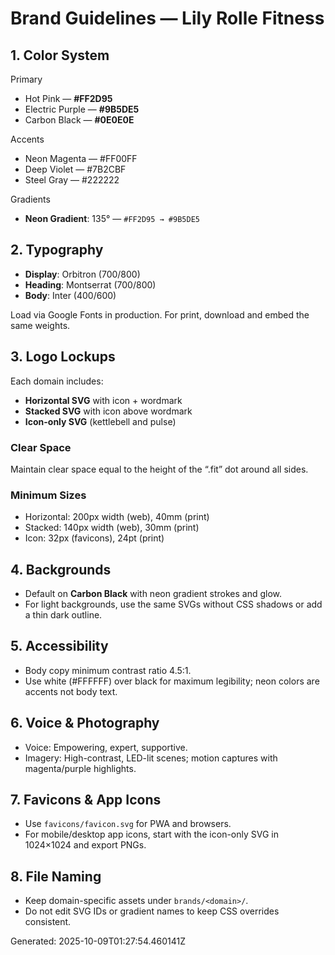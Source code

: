 # Brand Guidelines — Lily Rolle Fitness

## 1. Color System
Primary
- Hot Pink — **#FF2D95**
- Electric Purple — **#9B5DE5**
- Carbon Black — **#0E0E0E**

Accents
- Neon Magenta — #FF00FF
- Deep Violet — #7B2CBF
- Steel Gray — #222222

Gradients
- **Neon Gradient**: 135° — `#FF2D95 → #9B5DE5`

## 2. Typography
- **Display**: Orbitron (700/800)
- **Heading**: Montserrat (700/800)
- **Body**: Inter (400/600)

Load via Google Fonts in production. For print, download and embed the same weights.

## 3. Logo Lockups
Each domain includes:
- **Horizontal SVG** with icon + wordmark
- **Stacked SVG** with icon above wordmark
- **Icon-only SVG** (kettlebell and pulse)

### Clear Space
Maintain clear space equal to the height of the “.fit” dot around all sides.

### Minimum Sizes
- Horizontal: 200px width (web), 40mm (print)
- Stacked: 140px width (web), 30mm (print)
- Icon: 32px (favicons), 24pt (print)

## 4. Backgrounds
- Default on **Carbon Black** with neon gradient strokes and glow.
- For light backgrounds, use the same SVGs without CSS shadows or add a thin dark outline.

## 5. Accessibility
- Body copy minimum contrast ratio 4.5:1.
- Use white (#FFFFFF) over black for maximum legibility; neon colors are accents not body text.

## 6. Voice & Photography
- Voice: Empowering, expert, supportive.
- Imagery: High-contrast, LED-lit scenes; motion captures with magenta/purple highlights.

## 7. Favicons & App Icons
- Use `favicons/favicon.svg` for PWA and browsers.
- For mobile/desktop app icons, start with the icon-only SVG in 1024×1024 and export PNGs.

## 8. File Naming
- Keep domain-specific assets under `brands/<domain>/`.
- Do not edit SVG IDs or gradient names to keep CSS overrides consistent.

Generated: 2025-10-09T01:27:54.460141Z
